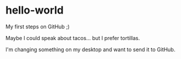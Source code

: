 # hello-world
My first steps on GitHub ;)

Maybe I could speak about tacos... but I prefer tortillas.

I'm changing something on my desktop and want to send it to GitHub. 